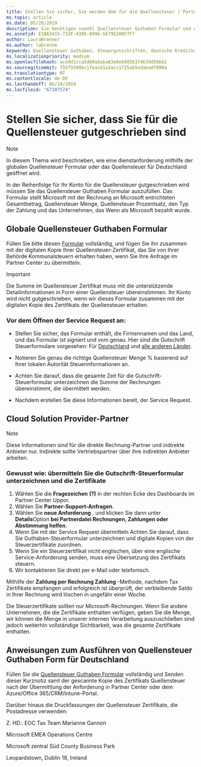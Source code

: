 ```yaml
---
title: Stellen Sie sicher, Sie werden dem für die Quellensteuer | Partner Center
ms.topic: article
ms.date: 05/28/2019
description: Sie benötigen sowohl Quellensteuer Guthaben Formular und das Zertifikat Quellensteuer, um eine Serviceanfrage zu öffnen.
ms.assetid: E1BA3415-732F-4385-8996-5E79E200F7F7
author: LauraBrenner
ms.author: labrenne
keywords: Quellensteuer Guthaben, Steuergutschriften, deutsche Kreditkarte-Steuerformular unterzeichnen, Formular Steuer geltend
ms.localizationpriority: medium
ms.openlocfilehash: ace9d1cca5db0a6aba83a0eb9856374b39d56b62
ms.sourcegitcommit: f55f9389bc1feacb1a3acc1725ab5edabadf090a
ms.translationtype: MT
ms.contentlocale: de-DE
ms.lasthandoff: 06/18/2019
ms.locfileid: "67207574"
---
```

# <a name="make-sure-you-are-credited-for-withholding-tax"></a>Stellen Sie sicher, dass Sie für die Quellensteuer gutgeschrieben sind

>[!Note]
>In diesem Thema wird beschrieben, wie eine dienstanforderung mithilfe der globalen Quellensteuer Formular oder das Quellensteuer für Deutschland geöffnet wird.

In der Reihenfolge für Ihr Konto für die Quellensteuer gutgeschrieben wird müssen Sie das Quellensteuer Guthaben Formular auszufüllen. Das Formular stellt Microsoft mit der Rechnung an Microsoft entrichteten Gesamtbetrag, Quellensteuer Menge, Quellensteuer Prozentsatz, den Typ der Zahlung und das Unternehmen, das Wenn als Microsoft bezahlt wurde.  

## <a name="global-withholding-tax-credit-form"></a>Globale Quellensteuer Guthaben Formular

Füllen Sie bitte diesen [Formular](https://query.prod.cms.rt.microsoft.com/cms/api/am/binary/RE30311) vollständig, und fügen Sie ihn zusammen mit der digitalen Kopie Ihrer Quellensteuer-Zertifikat, das Sie von Ihrer Behörde Kommunalsteuern erhalten haben, wenn Sie Ihre Anfrage im Partner Center zu übermitteln.
>[!IMPORTANT]
>Die Summe im Quellensteuer Zertifikat muss mit die unterstützende Detailinformationen in Form einer Quellensteuer übereinstimmen. Ihr Konto wird nicht gutgeschrieben, wenn wir dieses Formular zusammen mit der digitalen Kopie des Zertifikats der Quellensteuer erhalten.

### <a name="before-opening-the-service-request"></a>Vor dem Öffnen der Service Request an:

- Stellen Sie sicher, das Formular enthält, die Firmennamen und das Land, und das Formular ist signiert und vom genau. Hier sind die Gutschrift Steuerformulare vorgesehen: Für [Deutschland](https://query.prod.cms.rt.microsoft.com/cms/api/am/binary/RE305Lo) und [alle anderen Länder](https://query.prod.cms.rt.microsoft.com/cms/api/am/binary/RE30311).

- Notieren Sie genau die richtige Quellensteuer Menge % basierend auf Ihrer lokalen Autorität Steuerinformationen an.

- Achten Sie darauf, dass die gesamte Zeit für die Gutschrift-Steuerformular unterzeichnen die Summe der Rechnungen übereinstimmt, die übermittelt werden. 

- Nachdem erstellen Sie diese Informationen bereit, der Service Request.

## <a name="cloud-solution-provider-partners"></a>Cloud Solution Provider-Partner

>[!Note]
>Diese Informationen sind für die direkte Rechnung-Partner und indirekte Anbieter nur. Indirekte sollte Vertriebspartner über ihre indirekten Anbieter arbeiten.

### <a name="how-to-submit-the-tax-credit-form-and-the-certificates"></a>Gewusst wie: übermitteln Sie die Gutschrift-Steuerformular unterzeichnen und die Zertifikate

1. Wählen Sie die **Fragezeichen** **(?)**  in der rechten Ecke des Dashboards im Partner Center Uppor.
2. Wählen Sie **Partner-Support-Anfragen**.
3. Wählen Sie **neue Anforderung** , und klicken Sie dann unter **Details**Option **bei Partnerdatei Rechnungen, Zahlungen oder Abstimmung helfen.**
4. Wenn Sie mit der Service Request übermitteln Achten Sie darauf, dass Sie Guthaben-Steuerformular unterzeichnen und digitale Kopien von der Steuerzertifikate zuordnen.
5. Wenn Sie ein Steuerzertifikat nicht englischen, über eine englische Service-Anforderung senden, muss eine Übersetzung des Zertifikats steuern.
6. Wir kontaktieren Sie direkt per e-Mail oder telefonisch.

Mithilfe der **Zahlung per Rechnung Zahlung** -Methode, nachdem Tax Zertifikate empfangen und erfolgreich ist überprüft, der verbleibende Saldo in Ihrer Rechnung wird löschen in ungefähr einer Woche. 

Die Steuerzertifikate sollten nur Microsoft-Rechnungen. Wenn Sie andere Unternehmen, die die Zertifikate enthalten verfügen, geben Sie die Menge, wir können die Menge in unserer internen Verarbeitung auszuschließen sind jedoch weiterhin vollständige Sichtbarkeit, was die gesamte Zertifikate enthalten. 

## <a name="instructions-for-completing-the-withholding-tax-credit-form-for-germany"></a>Anweisungen zum Ausführen von Quellensteuer Guthaben Form für Deutschland

Füllen Sie die [Quellensteuer Guthaben Formular](https://query.prod.cms.rt.microsoft.com/cms/api/am/binary/RE305Lo) vollständig und Senden dieser Kurznotiz samt der gescannte Kopie des Zertifikats Quellensteuer nach der Übermittlung der Anforderung in Partner Center oder dem Azure/Office 365/CRM/Intune-Portal. 

Darüber hinaus die Druckfassungen der Quellensteuer Zertifikate, die Postadresse verwenden:

Z. HD.: EOC Tax Team Marianne Gannon

Microsoft EMEA Operations Centre

Microsoft zentral Süd County Business Park

Leopardstown, Dublin 18, Ireland
